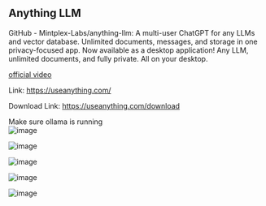 Anything LLM
-----------
GitHub - Mintplex-Labs/anything-llm: A multi-user ChatGPT for any LLMs and vector database. Unlimited documents, messages, and storage in one privacy-focused app. Now available as a desktop application!
Any LLM, unlimited documents, and fully private. 
All on your desktop.

[official video](https://youtu.be/gd4xkmzLWSQ?list=TLGGWmrBCWXqXtEwNDAzMjAyNA)

Link: <https://useanything.com/>

Download Link: <https://useanything.com/download>

Make sure ollama is running <br>
![image](https://github.com/al-amin/ai-Artificial-Intelligence/assets/2225839/17766190-f8be-494d-bd13-53ded4dbdf87)


![image](https://github.com/al-amin/ai-Artificial-Intelligence/assets/2225839/e89b9b7c-c0a3-4b2c-9bef-e98a9fec6d80)


![image](https://github.com/al-amin/ai-Artificial-Intelligence/assets/2225839/642d922a-8255-4896-8b55-4e6d8e398492)

![image](https://github.com/al-amin/ai-Artificial-Intelligence/assets/2225839/040fdc65-dd32-4dbb-8593-87ef0427e829)


![image](https://github.com/al-amin/ai-Artificial-Intelligence/assets/2225839/e8933d0b-220c-4d31-9b9c-634bef3c6f8b)
